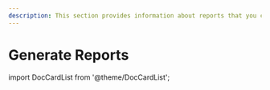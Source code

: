 ```yaml
---
description: This section provides information about reports that you can generate in Syskit Point.
---
```


# Generate Reports
import DocCardList from '@theme/DocCardList';

<DocCardList />